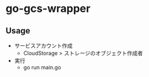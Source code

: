 # go-gcs-wrapper
## Usage
- サービスアカウント作成
    - CloudStorage > ストレージのオブジェクト作成者
- 実行
    - go run main.go
